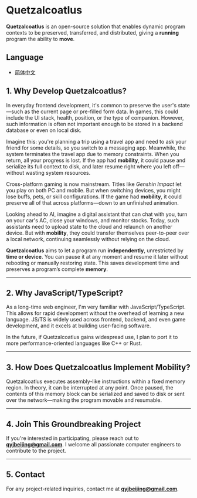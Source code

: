 # Quetzalcoatlus

**Quetzalcoatlus** is an open-source solution that enables dynamic program contexts to be preserved, transferred, and distributed, giving a **running** program the ability to **move**.

## Language

- [简体中文](doc/README_zh_CN.md)

## 1. Why Develop Quetzalcoatlus?

In everyday frontend development, it's common to preserve the user's state—such as the current page or pre-filled form data. In games, this could include the UI stack, health, position, or the type of companion. However, such information is often not important enough to be stored in a backend database or even on local disk.

Imagine this: you're planning a trip using a travel app and need to ask your friend for some details, so you switch to a messaging app. Meanwhile, the system terminates the travel app due to memory constraints. When you return, all your progress is lost. If the app had **mobility**, it could pause and serialize its full context to disk, and later resume right where you left off—without wasting system resources.

Cross-platform gaming is now mainstream. Titles like *Genshin Impact* let you play on both PC and mobile. But when switching devices, you might lose buffs, pets, or skill configurations. If the game had **mobility**, it could preserve all of that across platforms—down to an unfinished animation.

Looking ahead to AI, imagine a digital assistant that can chat with you, turn on your car's AC, close your windows, and monitor stocks. Today, such assistants need to upload state to the cloud and relaunch on another device. But with **mobility**, they could transfer themselves peer-to-peer over a local network, continuing seamlessly without relying on the cloud.

**Quetzalcoatlus** aims to let a program run **independently**, unrestricted by **time or device**. You can pause it at any moment and resume it later without rebooting or manually restoring state. This saves development time and preserves a program’s complete **memory**.

---

## 2. Why JavaScript/TypeScript?

As a long-time web engineer, I'm very familiar with JavaScript/TypeScript. This allows for rapid development without the overhead of learning a new language. JS/TS is widely used across frontend, backend, and even game development, and it excels at building user-facing software.

In the future, if Quetzalcoatlus gains widespread use, I plan to port it to more performance-oriented languages like C++ or Rust.

---

## 3. How Does Quetzalcoatlus Implement Mobility?

Quetzalcoatlus executes assembly-like instructions within a fixed memory region. In theory, it can be interrupted at any point. Once paused, the contents of this memory block can be serialized and saved to disk or sent over the network—making the program movable and resumable.

---

## 4. Join This Groundbreaking Project

If you're interested in participating, please reach out to **qyjbeijing@gmail.com**. I welcome all passionate computer engineers to contribute to the project.

---

## 5. Contact

For any project-related inquiries, contact me at **qyjbeijing@gmail.com**.
